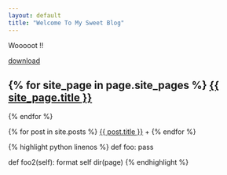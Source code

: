 ```yaml
---
layout: default
title: "Welcome To My Sweet Blog"
---
```

Wooooot !!

[download](download)

{% for site_page in page.site_pages %}
<a href="/coffeescript-backbone-sample{{ site.uri }}{{ site_page }}">{{ site_page.title }}</a>
-
{% endfor %}

{% for post in site.posts %}
<a href="/coffeescript-backbone-sample{{ site.uri }}{{ post.url }}">{{ post.title }}</a>
+
{% endfor %}

{% highlight python linenos %}
def foo:
	pass

def foo2(self):
	format self
	dir(page)
{% endhighlight %}